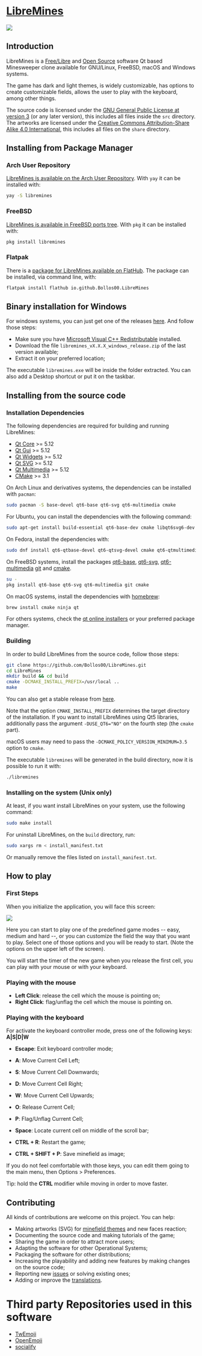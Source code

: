 # [LibreMines](https://github.com/Bollos00/LibreMines)

![](./share/Screenshots/Screenshot4.png)

## Introduction

LibreMines is a [Free/Libre](https://en.wikipedia.org/wiki/Free_software) and [Open Source](https://en.wikipedia.org/wiki/Open-source_software) software Qt based Minesweeper clone available for GNU/Linux, FreeBSD, macOS and Windows systems.

The game has dark and light themes, is widely customizable, has options to create customizable fields, allows the user to play with the keyboard, among other things.

The source code is licensed under the [GNU General Public License at version 3](https://www.gnu.org/licenses/gpl-3.0.en.html) (or any later version), this includes all files inside the `src` directory. The artworks are licensed under the [Creative Commons Attribution-Share Alike 4.0 International](https://creativecommons.org/licenses/by-sa/4.0/), this includes all files on the `share` directory.

## Installing from Package Manager

### Arch User Repository

[LibreMines is available on the Arch User Repository](https://aur.archlinux.org/packages/libremines/). With `yay` it can be installed with:

```sh
yay -S libremines
```

### FreeBSD

[LibreMines is available in FreeBSD ports tree](https://www.freshports.org/games/LibreMines). With `pkg` it can be installed with:

```sh
pkg install libremines
```

### Flatpak

There is a [package for LibreMines available on FlatHub](https://flathub.org/apps/details/io.github.Bollos00.LibreMines). The package can be installed, via command line, with:

```sh
flatpak install flathub io.github.Bollos00.LibreMines
```

## Binary installation for Windows

For windows systems, you can just get one of the releases [here](https://github.com/Bollos00/LibreMines/releases). And follow those steps:

* Make sure you have [Microsoft Visual C++ Redistributable](https://learn.microsoft.com/en-us/cpp/windows/latest-supported-vc-redist) installed.
* Download the file `libremines_vX.X.X_windows_release.zip` of the last version available;
* Extract it on your preferred location;

The executable `libremines.exe` will be inside the folder extracted. You can also add a Desktop shortcut or put it on the taskbar.

## Installing from the source code

### Installation Dependencies

The following dependencies are required for building and running LibreMines:
* [Qt Core](https://doc.qt.io/qt-5/qtcore-index.html) >= 5.12
* [Qt Gui](https://doc.qt.io/qt-5/qtgui-index.html) >= 5.12
* [Qt Widgets](https://doc.qt.io/qt-5/qtwidgets-index.html) >= 5.12
* [Qt SVG](https://doc.qt.io/qt-5/qtsvg-index.html) >= 5.12
* [Qt Multimedia](https://doc.qt.io/qt-5/qtmultimedia-index.html) >= 5.12
* [CMake](https://cmake.org/) >= 3.1

On Arch Linux and derivatives systems, the dependencies can be installed with `pacman`:
```sh
sudo pacman -S base-devel qt6-base qt6-svg qt6-multimedia cmake
```

For Ubuntu, you can install the dependencies with the following command:
```sh
sudo apt-get install build-essential qt6-base-dev cmake libqt6svg6-dev qt6-multimedia-dev libgl1-mesa-dev
```

On Fedora, install the dependencies with:
```sh
sudo dnf install qt6-qtbase-devel qt6-qtsvg-devel cmake qt6-qtmultimedia-devel git
```

On FreeBSD systems, install the packages [qt6-base](https://www.freshports.org/devel/qt6-base), [qt6-svg](https://www.freshports.org/devel/qt6-svg), [qt6-multimedia](https://www.freshports.org/devel/qt6-multimedia) [git](https://www.freshports.org/devel/git/) and [cmake](https://www.freshports.org/devel/cmake/).

```sh
su -
pkg install qt6-base qt6-svg qt6-multimedia git cmake
```

On macOS systems, install the dependencies with [homebrew](https://brew.sh/):
```sh
brew install cmake ninja qt
```

For others systems, check the [qt online installers](https://download.qt.io/official_releases/online_installers/) or your preferred package manager.

### Building

In order to build LibreMines from the source code, follow those steps:
```sh
git clone https://github.com/Bollos00/LibreMines.git
cd LibreMines
mkdir build && cd build
cmake -DCMAKE_INSTALL_PREFIX=/usr/local ..
make
```

You can also get a stable release from [here](https://github.com/Bollos00/LibreMines/releases).

Note that the option `CMAKE_INSTALL_PREFIX` determines the target directory of the installation. If you want to install LibreMines using Qt5 libraries, additionally pass the argument `-DUSE_QT6="NO"` on the fourth step (the `cmake` part).

macOS users may need to pass the `-DCMAKE_POLICY_VERSION_MINIMUM=3.5` option to `cmake`.

The executable `libremines` will be generated in the build directory, now it is possible to run it with:
```sh
./libremines
```

### Installing on the system (Unix only)

At least, if you want install LibreMines on your system, use the following command:
```sh
sudo make install
```

For uninstall LibreMines, on the `build` directory, run:
```sh
sudo xargs rm < install_manifest.txt
```

Or manually remove the files listed on `install_manifest.txt`.


## How to play

### First Steps

When you initialize the application, you will face this screen:

![](./share/Screenshots/Screenshot0.png)


Here you can start to play one of the predefined game modes -- easy, medium and hard --, or you can customize the field the way that you want to play. Select one of those options and you will be ready to start. (Note the options on the upper left of the screen).

You will start the timer of the new game when you release the first cell, you can play with your mouse or with your keyboard.

### Playing with the mouse

* **Left Click**: release the cell which the mouse is pointing on;
* **Right Click**: flag/unflag the cell which the mouse is pointing on.

### Playing with the keyboard

For activate the keyboard controller mode, press one of the following keys: **A|S|D|W**

* **Escape**: Exit keyboard controller mode;

* **A**: Move Current Cell Left;

* **S**: Move Current Cell Downwards;

* **D**: Move Current Cell Right;

* **W**: Move Current Cell Upwards;

* **O**: Release Current Cell;

* **P**: Flag/Unflag Current Cell;

* **Space**: Locate current cell on middle of the scroll bar;

* **CTRL + R**: Restart the game;

* **CTRL + SHIFT + P**: Save minefield as image;

If you do not feel comfortable with those keys, you can edit them going to the main menu, then Options > Preferences.

Tip: hold the **CTRL** modifier while moving in order to move faster.

## Contributing

All kinds of contributions are welcome on this project. You can help:

* Making artworks (SVG) for [minefield themes](https://github.com/Bollos00/LibreMines/blob/master/share/minefield_themes/README.md) and new faces reaction;
* Documenting the source code and making tutorials of the game;
* Sharing the game in order to attract more users;
* Adapting the software for other Operational Systems;
* Packaging the software for other distributions;
* Increasing the playability and adding new features by making changes on the source code;
* Reporting new [issues](https://github.com/Bollos00/LibreMines/issues) or solving existing ones;
* Adding or improve the [translations](https://github.com/Bollos00/LibreMines/blob/master/etc/translations/README.md).

# Third party Repositories used in this software
* [TwEmoji](https://github.com/twitter/twemoji)
* [OpenEmoji](https://github.com/hfg-gmuend/openmoji)
* [socialify](https://github.com/wei/socialify)

